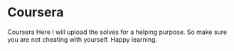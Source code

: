 # Coursera
Coursera  Here I will upload the solves for a helping purpose. So make sure you are not cheating with yourself. Happy learning.
